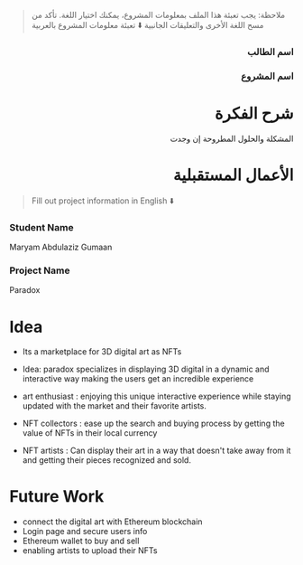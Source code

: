 > ملاحظة: يجب تعبئة هذا الملف بمعلومات المشروع، يمكنك اختيار اللغة. تأكد من مسح اللغة الأخرى والتعليقات الجانبية
> ⬇️ تعبئة معلومات المشروع بالعربية  
<div dir="rtl">

### اسم الطالب


### اسم المشروع


# شرح الفكرة
المشكلة والحلول المطروحة إن وجدت


# الأعمال المستقبلية


</div>

> Fill out project information in English ⬇️
### Student Name
Maryam Abdulaziz Gumaan

### Project Name
Paradox

# Idea
- Its a marketplace for 3D digital art as NFTs 
- Idea: paradox specializes in displaying 3D digital in a dynamic and interactive way making the users get an incredible experience  

- art enthusiast : enjoying this unique interactive experience while staying updated with the market and their favorite artists. 
- NFT collectors : ease up the search and buying process by getting the value of NFTs in their local currency
- NFT artists : Can display their art in a way that doesn't take away from it and getting their pieces recognized and sold.


# Future Work 

- connect the digital art with Ethereum blockchain
- Login page and secure users info
- Ethereum wallet to buy and sell 
- enabling artists to upload their NFTs

